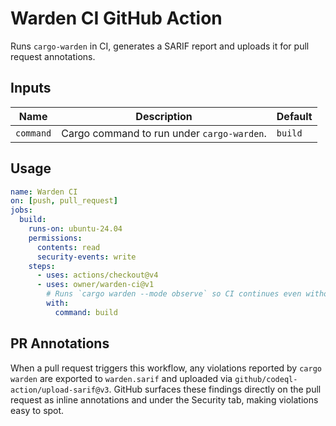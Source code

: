 # Warden CI GitHub Action

Runs `cargo-warden` in CI, generates a SARIF report and uploads it for pull request annotations.

## Inputs

| Name | Description | Default |
| ---- | ----------- | ------- |
| `command` | Cargo command to run under `cargo-warden`. | `build` |

## Usage

```yaml
name: Warden CI
on: [push, pull_request]
jobs:
  build:
    runs-on: ubuntu-24.04
    permissions:
      contents: read
      security-events: write
    steps:
      - uses: actions/checkout@v4
      - uses: owner/warden-ci@v1
        # Runs `cargo warden --mode observe` so CI continues even without eBPF privileges.
        with:
          command: build
```

## PR Annotations

When a pull request triggers this workflow, any violations reported by
`cargo warden` are exported to `warden.sarif` and uploaded via
`github/codeql-action/upload-sarif@v3`. GitHub surfaces these findings
directly on the pull request as inline annotations and under the
Security tab, making violations easy to spot.
